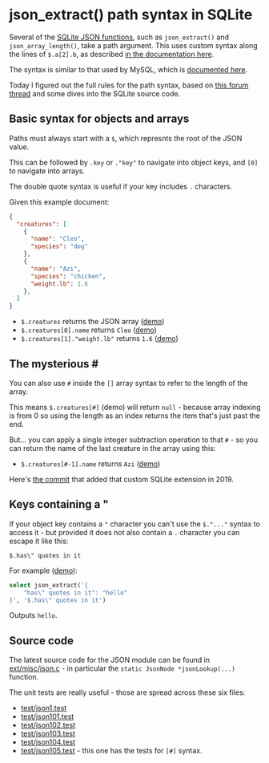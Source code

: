 # json_extract() path syntax in SQLite

Several of the [SQLite JSON functions](), such as `json_extract()` and `json_array_length()`, take a path argument. This uses custom syntax along the lines of `$.a[2].b`, as described [in the documentation here](https://sqlite.org/json1.html#json_arguments).

The syntax is similar to that used by MySQL, which is [documented here](https://dev.mysql.com/doc/refman/8.0/en/json.html#json-path-syntax).

Today I figured out the full rules for the path syntax, based on [this forum thread](https://sqlite.org/forum/forumpost/e1d3b6a054) and some dives into the SQLite source code.

## Basic syntax for objects and arrays

Paths must always start with a `$`, which represnts the root of the JSON value.

This can be followed by `.key` or `."key"` to navigate into object keys, and `[0]` to navigate into arrays.

The double quote syntax is useful if your key includes `.` characters.

Given this example document:

```json
{
  "creatures": [
    {
      "name": "Cleo",
      "species": "dog"
    },
    {
      "name": "Azi",
      "species": "chicken",
      "weight.lb": 1.6
    },
  ]
}
```
- `$.creatures` returns the JSON array ([demo](https://latest.datasette.io/_memory?sql=select+json_extract%28%27%7B%0D%0A++++%22creatures%22%3A+%5B%0D%0A++++++++%7B%0D%0A++++++++++++%22name%22%3A+%22Cleo%22%2C%0D%0A++++++++++++%22species%22%3A+%22dog%22%0D%0A++++++++%7D%2C%0D%0A++++++++%7B%0D%0A++++++++++++%22name%22%3A+%22Azi%22%2C%0D%0A++++++++++++%22species%22%3A+%22chicken%22%2C%0D%0A++++++++++++%22weight.lb%22%3A+1.6%0D%0A++++++++%7D%0D%0A++++%5D%0D%0A%7D%27%2C+%3Apath%29&path=%24.creatures))
- `$.creatures[0].name` returns `Cleo` ([demo](https://latest.datasette.io/_memory?sql=select+json_extract%28%27%7B%0D%0A++++%22creatures%22%3A+%5B%0D%0A++++++++%7B%0D%0A++++++++++++%22name%22%3A+%22Cleo%22%2C%0D%0A++++++++++++%22species%22%3A+%22dog%22%0D%0A++++++++%7D%2C%0D%0A++++++++%7B%0D%0A++++++++++++%22name%22%3A+%22Azi%22%2C%0D%0A++++++++++++%22species%22%3A+%22chicken%22%2C%0D%0A++++++++++++%22weight.lb%22%3A+1.6%0D%0A++++++++%7D%0D%0A++++%5D%0D%0A%7D%27%2C+%3Apath%29&path=%24.creatures%5B0%5D.name))
- `$.creatures[1]."weight.lb"` returns `1.6` ([demo](https://latest.datasette.io/_memory?sql=select+json_extract%28%27%7B%0D%0A++++%22creatures%22%3A+%5B%0D%0A++++++++%7B%0D%0A++++++++++++%22name%22%3A+%22Cleo%22%2C%0D%0A++++++++++++%22species%22%3A+%22dog%22%0D%0A++++++++%7D%2C%0D%0A++++++++%7B%0D%0A++++++++++++%22name%22%3A+%22Azi%22%2C%0D%0A++++++++++++%22species%22%3A+%22chicken%22%2C%0D%0A++++++++++++%22weight.lb%22%3A+1.6%0D%0A++++++++%7D%0D%0A++++%5D%0D%0A%7D%27%2C+%3Apath%29&path=%24.creatures%5B1%5D.%22weight.lb%22))

## The mysterious \#

You can also use `#` inside the `[]` array syntax to refer to the length of the array.

This means `$.creatures[#]` (demo) will return `null` - because array indexing is from 0 so using the length as an index returns the item that's just past the end.

But... you can apply a single integer subtraction operation to that `#` - so you can return the name of the last creature in the array using this:

- `$.creatures[#-1].name` returns `Azi` ([demo](https://latest.datasette.io/_memory?sql=select+json_extract%28%27%7B%0D%0A++++%22creatures%22%3A+%5B%0D%0A++++++++%7B%0D%0A++++++++++++%22name%22%3A+%22Cleo%22%2C%0D%0A++++++++++++%22species%22%3A+%22dog%22%0D%0A++++++++%7D%2C%0D%0A++++++++%7B%0D%0A++++++++++++%22name%22%3A+%22Azi%22%2C%0D%0A++++++++++++%22species%22%3A+%22chicken%22%2C%0D%0A++++++++++++%22weight.lb%22%3A+1.6%0D%0A++++++++%7D%0D%0A++++%5D%0D%0A%7D%27%2C+%3Apath%29&path=%24.creatures%5B%23-1%5D.name))

Here's [the commit](https://sqlite.org/src/info/35ed68a651f) that added that custom SQLite extension in 2019.

## Keys containing a "

If your object key contains a `"` character you can't use the `$."..."` syntax to access it - but provided it does not also contain a `.` character you can escape it like this:

`$.has\" quotes in it`

For example ([demo](https://latest.datasette.io/_memory?sql=select+json_extract(%27%7B%0D%0A++++%22has%5C%22+quotes+in+it%22:+%22hello%22%0D%0A%7D%27,+%27$.has%5C%22+quotes+in+it%27)&path=$.has%5C%22+quotes+in+it)):

```sql
select json_extract('{
    "has\" quotes in it": "hello"
}', '$.has\" quotes in it')
```
Outputs `hello`.

## Source code

The latest source code for the JSON module can be found in [ext/misc/json.c](https://www3.sqlite.org/src/file?name=ext/misc/json.c) - in particular the `static JsonNode *jsonLookup(...)
` function.

The unit tests are really useful - those are spread across these six files:

- [test/json1.test](https://www3.sqlite.org/src/file?name=test/json1.test)
- [test/json101.test](https://www3.sqlite.org/src/file?name=test/json101.test)
- [test/json102.test](https://www3.sqlite.org/src/file?name=test/json102.test)
- [test/json103.test](https://www3.sqlite.org/src/file?name=test/json103.test)
- [test/json104.test](https://www3.sqlite.org/src/file?name=test/json104.test)
- [test/json105.test](https://www3.sqlite.org/src/file?name=test/json105.test) - this one has the tests for `[#]` syntax.
